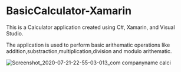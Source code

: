 # BasicCalculator-Xamarin
This is a Calculator application created using C#, Xamarin, and Visual Studio.

The application is used to perform basic arithematic operations like addition,substraction,multiplication,division and modulo arithematic.

![Screenshot_2020-07-21-22-55-03-013_com companyname calci](https://user-images.githubusercontent.com/62882541/88820830-7475a280-d1df-11ea-94ce-aef0c8990755.jpg)

